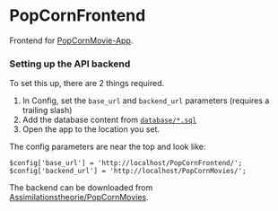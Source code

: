 # PopCornFrontend

Frontend for [PopCornMovie-App][originalBackend].

### Setting up the API backend

To set this up, there are 2 things required.

1. In Config, set the `base_url` and `backend_url` parameters (requires a trailing slash)
2. Add the database content from [`database/*.sql`](database/)
3. Open the app to the location you set.

The config parameters are near the top and look like:

```
$config['base_url'] = 'http://localhost/PopCornFrontend/';
$config['backend_url'] = 'http://localhost/PopCornMovies/';
```

The backend can be downloaded from [Assimilationstheorie/PopCornMovies][originalBackend].

[originalFrontend]: https://github.com/Assimilationstheorie/PopCornFrontend
[originalBackend]: https://github.com/Assimilationstheorie/PopCornMovies